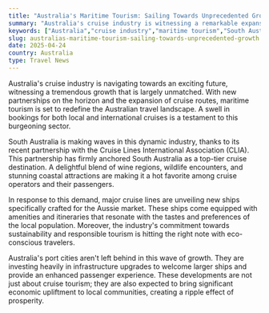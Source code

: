 ```yaml
---
title: "Australia's Maritime Tourism: Sailing Towards Unprecedented Growth"
summary: "Australia's cruise industry is witnessing a remarkable expansion with new partnerships, bespoke itineraries, and a focus on sustainable tourism. South Australia, with its unique attributes, is a major player in this growth."
keywords: ["Australia","cruise industry","maritime tourism","South Australia","CLIA","sustainability","infrastructure upgrades","economic benefits"]
slug: australias-maritime-tourism-sailing-towards-unprecedented-growth
date: 2025-04-24
country: Australia
type: Travel News
---
```


Australia's cruise industry is navigating towards an exciting future, witnessing a tremendous growth that is largely unmatched. With new partnerships on the horizon and the expansion of cruise routes, maritime tourism is set to redefine the Australian travel landscape. A swell in bookings for both local and international cruises is a testament to this burgeoning sector.

South Australia is making waves in this dynamic industry, thanks to its recent partnership with the Cruise Lines International Association (CLIA). This partnership has firmly anchored South Australia as a top-tier cruise destination. A delightful blend of wine regions, wildlife encounters, and stunning coastal attractions are making it a hot favorite among cruise operators and their passengers.

In response to this demand, major cruise lines are unveiling new ships specifically crafted for the Aussie market. These ships come equipped with amenities and itineraries that resonate with the tastes and preferences of the local population. Moreover, the industry's commitment towards sustainability and responsible tourism is hitting the right note with eco-conscious travelers.

Australia's port cities aren't left behind in this wave of growth. They are investing heavily in infrastructure upgrades to welcome larger ships and provide an enhanced passenger experience. These developments are not just about cruise tourism; they are also expected to bring significant economic upliftment to local communities, creating a ripple effect of prosperity.